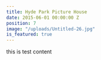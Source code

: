 ```yaml
---
title: Hyde Park Picture House
date: 2015-06-01 00:00:00 Z
position: 7
image: "/uploads/Untitled-26.jpg"
is_featured: true
---
```


this is test content
